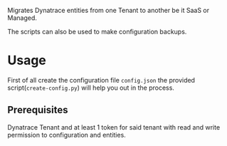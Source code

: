Migrates Dynatrace entities from one Tenant to another be it SaaS or Managed.

The scripts can also be used to make configuration backups.

# Usage

First of all create the configuration file `config.json` the provided
script(`create-config.py`) will help you out in the process.

## Prerequisites
Dynatrace Tenant and at least 1 token for said tenant with read and write permission to configuration and entities.

